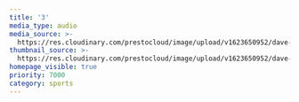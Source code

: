 ```yaml
---
title: '3'
media_type: audio
media_source: >-
  https://res.cloudinary.com/prestocloud/image/upload/v1623650952/dave-peach-web-netlify-cms/air-jordan-transparent.png
thumbnail_source: >-
  https://res.cloudinary.com/prestocloud/image/upload/v1623650952/dave-peach-web-netlify-cms/march_madness.png
homepage_visible: true
priority: 7000
category: sports
---
```

